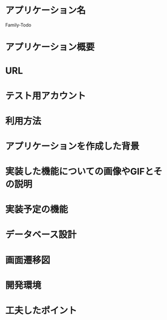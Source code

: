 # アプリケーション名
Family-Todo
# アプリケーション概要

# URL

# テスト用アカウント

# 利用方法

# アプリケーションを作成した背景

# 実装した機能についての画像やGIFとその説明

# 実装予定の機能

# データベース設計

# 画面遷移図

# 開発環境

# 工夫したポイント

